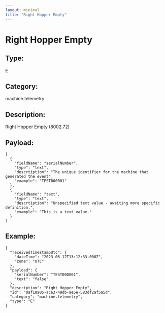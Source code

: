 ```yaml
---
layout: minimal
title: "Right Hopper Empty"
---
```


# Right Hopper Empty

## Type:

E

## Category:

machine.telemetry

## Description: 

Right Hopper Empty (8002.72)

## Payload:

```
[
  {
    "fieldName": "serialNumber",
    "type": "text",
    "descrtiption": "The unique identifier for the machine that generated the event",
    "example": "TEST000001"
  },
  {
    "fieldName": "text",
    "type": "text",
    "descrtiption": "Unspecified text value - awaiting more specific definition.",
    "example": "This is a text value."
  }
]
```

## Example:

```
{
  "receivedTimestampUtc": {
    "dateTime": "2023-06-12T13:12:33.000Z",
    "zone": "UTC"
  },
  "payload": {
    "serialNumber": "TEST000001",
    "text": "false"
  },
  "description": "Right Hopper Empty",
  "id": "0af18905-ac63-49db-ae5e-583df2af5a5d",
  "category": "machine.telemetry",
  "type": "E"
}
```
